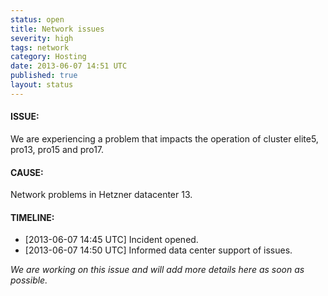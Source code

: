```yaml
---
status: open
title: Network issues
severity: high
tags: network
category: Hosting
date: 2013-06-07 14:51 UTC
published: true
layout: status
---
```


#### ISSUE:

We are experiencing a problem that impacts the operation of cluster
elite5, pro13, pro15 and pro17. 


#### CAUSE:

Network problems in Hetzner datacenter 13.

#### TIMELINE:

* [2013-06-07 14:45 UTC] Incident opened.
* [2013-06-07 14:50 UTC] Informed data center support of issues.

*We are working on this issue and will add more details here as soon as possible.*
